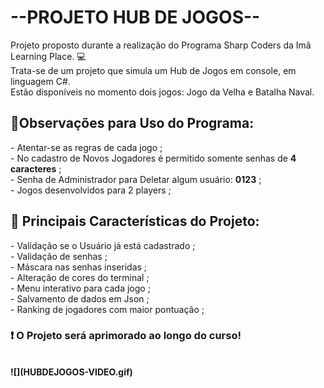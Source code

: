 <h1>--PROJETO HUB DE JOGOS--</h1>
Projeto proposto durante a realização do Programa Sharp Coders da Imã Learning Place.
💻<br>
Trata-se de um projeto que simula um Hub de Jogos em console, em linguagem C#. <br>
Estão disponíveis no momento dois jogos: Jogo da Velha e Batalha Naval.

<h2>🚦Observações para Uso do Programa:</h2>
- Atentar-se as regras de cada jogo ;<br>
- No cadastro de Novos Jogadores é permitido somente senhas de <b>4 caracteres</b> ;<br>
- Senha de Administrador para Deletar algum usuário: <b>0123</b> ;<br>
- Jogos desenvolvidos para 2 players ; <br>

<h2>📌 Principais Características do Projeto:</h2>
- Validação se o Usuário já está cadastrado ; <br>
- Validação de senhas ; <br>
- Máscara nas senhas inseridas ;<br>
- Alteração de cores do terminal ;<br>
- Menu interativo para cada jogo ; <br>
- Salvamento de dados em Json ; <br>
- Ranking de jogadores com maior pontuação ;<br>

<b><h3> ❗ O Projeto será aprimorado ao longo do curso! </h3>

<br>
  ![](HUBDEJOGOS-VIDEO.gif)
<br>


